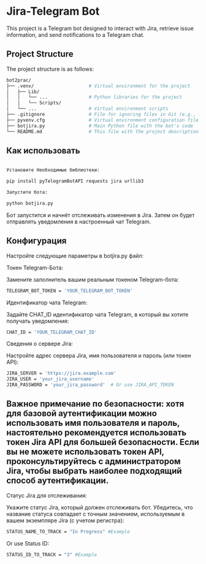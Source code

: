 # Jira-Telegram Bot

This project is a Telegram bot designed to interact with Jira, retrieve issue information, and send notifications to a Telegram chat.

## Project Structure

The project structure is as follows:

```bash
bot2prac/
├── .venv/                    # Virtual environment for the project
│   ├── Lib/
│   │   └── ...               # Python libraries for the project
│   │   └── Scripts/
│   └── ...                   # Virtual environment scripts
├── .gitignore                # File for ignoring files in Git (e.g., .venv)
├── pyvenv.cfg                # Virtual environment configuration file
├── botjira.py                # Main Python file with the bot's code
└── README.md                 # This file with the project description
```

## Как использовать
```bash

Установите Необходимые библиотеки:

pip install pyTelegramBotAPI requests jira urllib3
```
```bash
Запустите бота:

python botjira.py
```
Бот запустится и начнёт отслеживать изменения в Jira. Затем он будет отправлять уведомления в настроенный чат Telegram.

## Конфигурация
Настройте следующие параметры в botjira.py файл:

Токен Telegram-Бота:

Замените заполнитель вашим реальным токеном Telegram-бота:
```bash
TELEGRAM_BOT_TOKEN = 'YOUR_TELEGRAM_BOT_TOKEN'
```

Идентификатор чата Telegram:

Задайте CHAT_ID идентификатор чата Telegram, в который вы хотите получать уведомления:
```bash
CHAT_ID = 'YOUR_TELEGRAM_CHAT_ID'
```

Сведения о сервере Jira:

Настройте адрес сервера Jira, имя пользователя и пароль (или токен API):
```bash
JIRA_SERVER = 'https://jira.example.com'
JIRA_USER = 'your_jira_username'
JIRA_PASSWORD = 'your_jira_password'  # Or use JIRA_API_TOKEN
```

## Важное примечание по безопасности: хотя для базовой аутентификации можно использовать имя пользователя и пароль, настоятельно рекомендуется использовать токен Jira API для большей безопасности. Если вы не можете использовать токен API, проконсультируйтесь с администратором Jira, чтобы выбрать наиболее подходящий способ аутентификации.

Статус Jira для отслеживания:

Укажите статус Jira, который должен отслеживать бот. Убедитесь, что название статуса совпадает с точным значением, используемым в вашем экземпляре Jira (с учетом регистра):
```bash
STATUS_NAME_TO_TRACK = "In Progress" #Example
```
Or use Status ID:
```bash
STATUS_ID_TO_TRACK = "3" #Example
```

